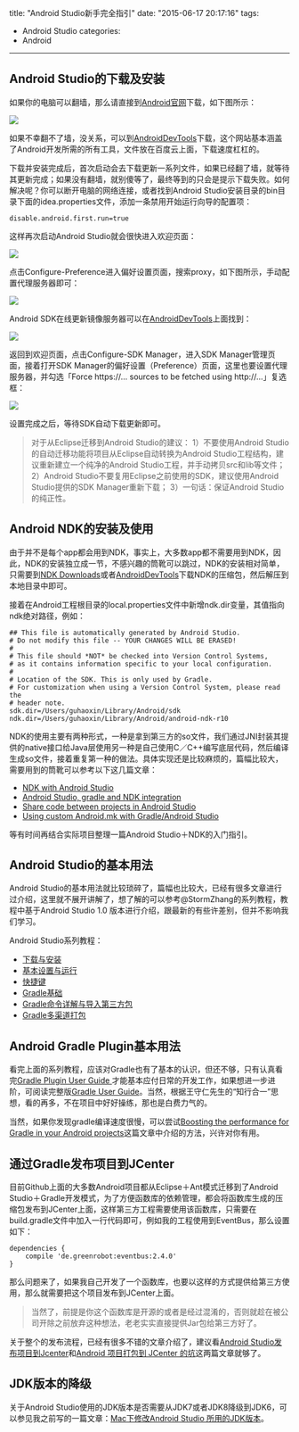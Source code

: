 title: "Android Studio新手完全指引"
date: "2015-06-17 20:17:16"
tags: 
  - Android Studio
categories:
  - Android
---

## Android Studio的下载及安装

如果你的电脑可以翻墙，那么请直接到[Android官网](https://developer.android.com/sdk/index.html)下载，如下图所示：

![](http://img.blog.csdn.net/20150611092832975?watermark/2/text/aHR0cDovL2Jsb2cuY3Nkbi5uZXQvYXNjZTE4ODU=/font/5a6L5L2T/fontsize/400/fill/I0JBQkFCMA==/dissolve/70/gravity/Center)

如果不幸翻不了墙，没关系，可以到[AndroidDevTools](http://www.androiddevtools.cn/)下载，这个网站基本涵盖了Android开发所需的所有工具，文件放在百度云上面，下载速度杠杠的。

下载并安装完成后，首次启动会去下载更新一系列文件，如果已经翻了墙，就等待其更新完成；如果没有翻墙，就别傻等了，最终等到的只会是提示下载失败。如何解决呢？你可以断开电脑的网络连接，或者找到Android Studio安装目录的bin目录下面的idea.properties文件，添加一条禁用开始运行向导的配置项：

``` plain
disable.android.first.run=true
```

这样再次启动Android Studio就会很快进入欢迎页面：

![](http://img.blog.csdn.net/20150611111105389?watermark/2/text/aHR0cDovL2Jsb2cuY3Nkbi5uZXQvYXNjZTE4ODU=/font/5a6L5L2T/fontsize/400/fill/I0JBQkFCMA==/dissolve/70/gravity/Center)

点击Configure-Preference进入偏好设置页面，搜索proxy，如下图所示，手动配置代理服务器即可：

![](http://img.blog.csdn.net/20150611103655712?watermark/2/text/aHR0cDovL2Jsb2cuY3Nkbi5uZXQvYXNjZTE4ODU=/font/5a6L5L2T/fontsize/400/fill/I0JBQkFCMA==/dissolve/70/gravity/Center)

Android SDK在线更新镜像服务器可以在[AndroidDevTools](http://www.androiddevtools.cn/)上面找到：

![](http://img.blog.csdn.net/20150611104500163?watermark/2/text/aHR0cDovL2Jsb2cuY3Nkbi5uZXQvYXNjZTE4ODU=/font/5a6L5L2T/fontsize/400/fill/I0JBQkFCMA==/dissolve/70/gravity/Center)

返回到欢迎页面，点击Configure-SDK Manager，进入SDK Manager管理页面，接着打开SDK Manager的偏好设置（Preference）页面，这里也要设置代理服务器，并勾选「Force https://... sources to be fetched using http://...」复选框：

![](http://img.blog.csdn.net/20150611105808349?watermark/2/text/aHR0cDovL2Jsb2cuY3Nkbi5uZXQvYXNjZTE4ODU=/font/5a6L5L2T/fontsize/400/fill/I0JBQkFCMA==/dissolve/70/gravity/Center)

设置完成之后，等待SDK自动下载更新即可。

> 对于从Eclipse迁移到Android Studio的建议：
1）不要使用Android Studio的自动迁移功能将项目从Eclipse自动转换为Android Studio工程结构，建议重新建立一个纯净的Android Studio工程，并手动拷贝src和lib等文件；
2）Android Studio不要复用Eclipse之前使用的SDK，建议使用Android Studio提供的SDK Manager重新下载；
3）一句话：保证Android Studio的纯正性。

## Android NDK的安装及使用

由于并不是每个app都会用到NDK，事实上，大多数app都不需要用到NDK，因此，NDK的安装独立成一节，不感兴趣的筒靴可以跳过，NDK的安装相对简单，只需要到[NDK Downloads](https://developer.android.com/ndk/downloads/index.html)或者[AndroidDevTools](http://www.androiddevtools.cn/)下载NDK的压缩包，然后解压到本地目录中即可。

接着在Android工程根目录的local.properties文件中新增ndk.dir变量，其值指向ndk绝对路径，例如：

``` plain
## This file is automatically generated by Android Studio.
# Do not modify this file -- YOUR CHANGES WILL BE ERASED!
#
# This file should *NOT* be checked into Version Control Systems,
# as it contains information specific to your local configuration.
#
# Location of the SDK. This is only used by Gradle.
# For customization when using a Version Control System, please read the
# header note.
sdk.dir=/Users/guhaoxin/Library/Android/sdk
ndk.dir=/Users/guhaoxin/Library/Android/android-ndk-r10
```

NDK的使用主要有两种形式，一种是拿到第三方的so文件，我们通过JNI封装其提供的native接口给Java层使用另一种是自己使用C／C++编写底层代码，然后编译生成so文件，接着重复第一种的做法。具体实现还是比较麻烦的，篇幅比较大，需要用到的筒靴可以参考以下这几篇文章：

* [NDK with Android Studio](http://www.shaneenishry.com/blog/2014/08/17/ndk-with-android-studio/)
* [Android Studio, gradle and NDK integration](http://ph0b.com/android-studio-gradle-and-ndk-integration/)
* [Share code between projects in Android Studio](http://blog.gaku.net/share-code-between-projects-in-android-studio/)
* [Using custom Android.mk with Gradle/Android Studio](http://blog.gaku.net/ndk/)

等有时间再结合实际项目整理一篇Android Studio＋NDK的入门指引。

## Android Studio的基本用法

Android Studio的基本用法就比较琐碎了，篇幅也比较大，已经有很多文章进行过介绍，这里就不展开讲解了，想了解的可以参考@StormZhang的系列教程，教程中基于Android Studio 1.0 版本进行介绍，跟最新的有些许差别，但并不影响我们学习。

Android Studio系列教程：

* [下载与安装](http://stormzhang.com/devtools/2014/11/25/android-studio-tutorial1/)
* [基本设置与运行](http://stormzhang.com/devtools/2014/11/28/android-studio-tutorial2/)
* [快捷键](http://stormzhang.com/devtools/2014/12/09/android-studio-tutorial3/)
* [Gradle基础](http://stormzhang.com/devtools/2014/12/18/android-studio-tutorial4/)
* [Gradle命令详解与导入第三方包](http://stormzhang.com/devtools/2015/01/05/android-studio-tutorial5/)
* [Gradle多渠道打包](http://stormzhang.com/devtools/2015/01/15/android-studio-tutorial6/)

## Android Gradle Plugin基本用法

看完上面的系列教程，应该对Gradle也有了基本的认识，但还不够，只有认真看完[Gradle Plugin User Guide ](http://chaosleong.gitbooks.io/gradle-for-android/content/index.html)才能基本应付日常的开发工作，如果想进一步进阶，可阅读完整版[Gradle User Guide](https://docs.gradle.org/current/userguide/userguide)。当然，根据王守仁先生的“知行合一”思想，看的再多，不在项目中好好操练，那也是白费力气的。

当然，如果你发现gradle编译速度很慢，可以尝试[Boosting the performance for Gradle in your Android projects](https://medium.com/@erikhellman/boosting-the-performance-for-gradle-in-your-android-projects-6d5f9e4580b6)这篇文章中介绍的方法，兴许对你有用。

## 通过Gradle发布项目到JCenter

目前Github上面的大多数Android项目都从Eclipse＋Ant模式迁移到了Android Studio＋Gradle开发模式，为了方便函数库的依赖管理，都会将函数库生成的压缩包发布到JCenter上面，这样第三方工程需要使用该函数库，只需要在build.gradle文件中加入一行代码即可，例如我的工程使用到EventBus，那么设置如下：

``` plain
dependencies {
    compile 'de.greenrobot:eventbus:2.4.0'
}
```

那么问题来了，如果我自己开发了一个函数库，也要以这样的方式提供给第三方使用，那么就需要把这个项目发布到JCenter上面。

> 当然了，前提是你这个函数库是开源的或者是经过混淆的，否则就趁在被公司开除之前放弃这种想法，老老实实直接提供Jar包给第三方好了。

关于整个的发布流程，已经有很多不错的文章介绍了，建议看[Android Studio发布项目到Jcenter](http://blog.saymagic.cn/2015/02/16/release-library-to-jcenter.html)和[Android 项目打包到 JCenter 的坑](http://www.jianshu.com/p/c721f9297b2f?utm_campaign=hugo&utm_medium=reader_share&utm_content=note)这两篇文章就够了。

## JDK版本的降级

关于Android Studio使用的JDK版本是否需要从JDK7或者JDK8降级到JDK6，可以参见我之前写的一篇文章：[Mac下修改Android Studio 所用的JDK版本](http://www.jianshu.com/p/d8d1d72d0248)。



